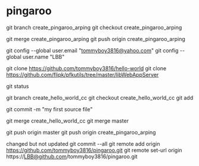 # pingaroo

git branch create_pingaroo_arping
git checkout create_pingaroo_arping

git merge create_pingaroo_arping
git push origin create_pingaroo_arping

git config --global user.email "tommyboy3816@yahoo.com"
git config --global user.name "LBB"


git clone https://github.com/tommyboy3816/hello-world
git clone https://github.com/flipk/pfkutils/tree/master/libWebAppServer

git status

git branch create_hello_world_cc
git checkout create_hello_world_cc
git add <filename>

git commit -m "my first source file"

git merge create_hello_world_cc
git merge master

git push origin master
git push origin create_pingaroo_arping

changed but not updated
git commit --all
git remote add origin https://github.com/tommyboy3816/pingaroo.git
git remote set-url origin https://LBB@github.com/tommyboy3816/pingaroo.git

